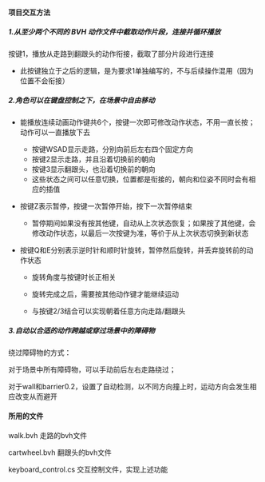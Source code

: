 #### 项目交互方法

##### 1.从至少两个不同的 BVH 动作文件中截取动作片段，连接并循环播放

按键1，播放从走路到翻跟头的动作衔接，截取了部分片段进行连接

+ 此按键独立于之后的逻辑，是为要求1单独编写的，不与后续操作混用（因为位置不会衔接）

  

##### 2.角色可以在键盘控制之下，在场景中自由移动

+ 能播放连续动画动作键共6个，按键一次即可修改动作状态，不用一直长按；动作可以一直播放下去

  + 按键WSAD显示走路，分别向前后左右四个固定方向
  + 按键2显示走路，并且沿着切换前的朝向
  + 按键3显示翻跟头，也沿着切换前的朝向
  + 这些状态之间可以任意切换，位置都是衔接的，朝向和位姿不同时会有相应的插值

+ 按键Z表示暂停，按键一次暂停开始，按下一次暂停结束

  + 暂停期间如果没有按其他键，自动从上次状态恢复；如果按了其他键，会修改动作状态，以最后一次按键为准，等价于从上次状态切换到新状态

+ 按键Q和E分别表示逆时针和顺时针旋转，暂停然后旋转，并丢弃旋转前的动作状态

  + 旋转角度与按键时长正相关
  + 旋转完成之后，需要按其他动作键才能继续运动

  + 与按键2/3结合可以实现朝着任意方向走路/翻跟头

    

##### 3.自动以合适的动作跨越或穿过场景中的障碍物

绕过障碍物的方式：

对于场景中所有障碍物，可以手动前后左右走路绕过；

对于wall和barrier0.2，设置了自动检测，以不同方向撞上时，运动方向会发生相应改变从而避开



#### 所用的文件

walk.bvh 走路的bvh文件

cartwheel.bvh 翻跟头的bvh文件

keyboard_control.cs 交互控制文件，实现上述功能





